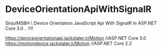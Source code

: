 # DeviceOrientationApiWithSignalR

SinjulMSBH \\ Device Orientation JavaScript Api With SignalR In ASP.NET Core 3.0 .. !!!!

https://deviceorientationapi.jackslater.ir/Motion  //ASP.NET Core 3.0
https://motiondevice.jackslater.ir/Motion  //ASP.NET Core 2.2

